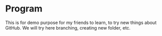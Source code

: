 # Program
This is for demo purpose for my friends to learn, to try new things about GitHub.
We will try here branching, creating new folder, etc.
